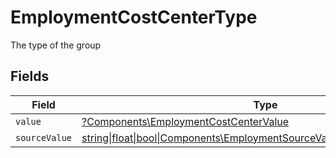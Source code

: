 # EmploymentCostCenterType

The type of the group


## Fields

| Field                                                                                                                                  | Type                                                                                                                                   | Required                                                                                                                               | Description                                                                                                                            | Example                                                                                                                                |
| -------------------------------------------------------------------------------------------------------------------------------------- | -------------------------------------------------------------------------------------------------------------------------------------- | -------------------------------------------------------------------------------------------------------------------------------------- | -------------------------------------------------------------------------------------------------------------------------------------- | -------------------------------------------------------------------------------------------------------------------------------------- |
| `value`                                                                                                                                | [?Components\EmploymentCostCenterValue](../../Models/Components/EmploymentCostCenterValue.md)                                          | :heavy_minus_sign:                                                                                                                     | N/A                                                                                                                                    | team                                                                                                                                   |
| `sourceValue`                                                                                                                          | [string\|float\|bool\|Components\EmploymentSourceValueCostCenter4\|array\|null](../../Models/Components/EmploymentCostCenterSourceValue.md) | :heavy_minus_sign:                                                                                                                     | N/A                                                                                                                                    |                                                                                                                                        |